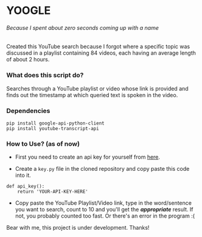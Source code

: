 # YOOGLE
###### Because I spent about zero seconds coming up with a name


Created this YouTube search because I forgot where a specific topic was discussed in a playlist containing 84 videos, each having an average length of about 2 hours.

### What does this script do?
Searches through a YouTube playlist or video whose link is provided and finds out the timestamp at which queried text is spoken in the video.

### Dependencies
```
pip install google-api-python-client
pip install youtube-transcript-api
```
### How to Use? (as of now)

* First you need to create an api key for yourself from
[here](https://console.cloud.google.com/).

* Create a `key.py` file in the cloned repository and copy paste this code into it.
```
def api_key():
    return 'YOUR-API-KEY-HERE' 
```

* Copy paste the YouTube Playlist/Video link, type in the word/sentence you want to search, count to 10 and you'll get the ***appropriate*** result. If not, you probably counted too fast. Or there's an error in the program :(

Bear with me, this project is under development. Thanks!